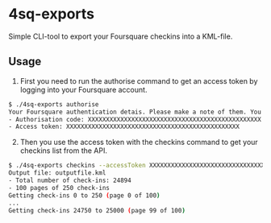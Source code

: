 # 4sq-exports

Simple CLI-tool to export your Foursquare checkins into a KML-file.



## Usage

1. First you need to run the authorise command to get an access token by logging into your Foursquare account.
```bash
$ ./4sq-exports authorise
Your Foursquare authentication detais. Please make a note of them. You will need them for other commands.
- Authorisation code: XXXXXXXXXXXXXXXXXXXXXXXXXXXXXXXXXXXXXXXXXXXXXXXX
- Access token: XXXXXXXXXXXXXXXXXXXXXXXXXXXXXXXXXXXXXXXXXXXXXXXX
```

2. Then you use the access token with the checkins command to get your checkins list from the API.
```bash
$ ./4sq-exports checkins --accessToken XXXXXXXXXXXXXXXXXXXXXXXXXXXXXXXXXXXXXXXXXXXXXXXX --output outputfile.kml
Output file: outputfile.kml
- Total number of check-ins: 24894
- 100 pages of 250 check-ins
Getting check-ins 0 to 250 (page 0 of 100)
...
Getting check-ins 24750 to 25000 (page 99 of 100)
```